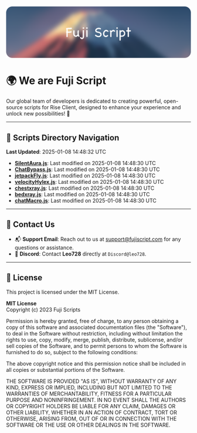 ![Banner](.github/b.webp)

# 🌍 **We are Fuji Script**

Our global team of developers is dedicated to creating powerful, open-source scripts for Rise Client, designed to enhance your experience and unlock new possibilities! 🌟

---
<!-- SCRIPTS_NAVIGATION_START -->
## 📂 **Scripts Directory Navigation**

**Last Updated**: 2025-01-08 14:48:32 UTC

- **[SilentAura.js](scripts/SilentAura.js)**: Last modified on 2025-01-08 14:48:30 UTC
- **[ChatBypass.js](scripts/ChatBypass.js)**: Last modified on 2025-01-08 14:48:30 UTC
- **[jetpackFly.js](scripts/jetpackFly.js)**: Last modified on 2025-01-08 14:48:30 UTC
- **[velocityHylex.js](scripts/velocityHylex.js)**: Last modified on 2025-01-08 14:48:30 UTC
- **[chestxray.js](scripts/chestxray.js)**: Last modified on 2025-01-08 14:48:30 UTC
- **[bedxray.js](scripts/bedxray.js)**: Last modified on 2025-01-08 14:48:30 UTC
- **[chatMacro.js](scripts/chatMacro.js)**: Last modified on 2025-01-08 14:48:30 UTC

<!-- SCRIPTS_NAVIGATION_END -->

---

## 💬 **Contact Us**  
- 📬 **Support Email**: Reach out to us at [support@fujiscript.com](mailto:support@fujiscript.com) for any questions or assistance.  
- 💬 **Discord**: Contact **Leo728** directly at `Discord@leo728`.

---

## 📜 **License**

This project is licensed under the MIT License.  

**MIT License**  
Copyright (c) 2023 Fuji Scripts  

Permission is hereby granted, free of charge, to any person obtaining a copy of this software and associated documentation files (the "Software"), to deal in the Software without restriction, including without limitation the rights to use, copy, modify, merge, publish, distribute, sublicense, and/or sell copies of the Software, and to permit persons to whom the Software is furnished to do so, subject to the following conditions:  

The above copyright notice and this permission notice shall be included in all copies or substantial portions of the Software.  

THE SOFTWARE IS PROVIDED "AS IS", WITHOUT WARRANTY OF ANY KIND, EXPRESS OR IMPLIED, INCLUDING BUT NOT LIMITED TO THE WARRANTIES OF MERCHANTABILITY, FITNESS FOR A PARTICULAR PURPOSE AND NONINFRINGEMENT. IN NO EVENT SHALL THE AUTHORS OR COPYRIGHT HOLDERS BE LIABLE FOR ANY CLAIM, DAMAGES OR OTHER LIABILITY, WHETHER IN AN ACTION OF CONTRACT, TORT OR OTHERWISE, ARISING FROM, OUT OF OR IN CONNECTION WITH THE SOFTWARE OR THE USE OR OTHER DEALINGS IN THE SOFTWARE.  
